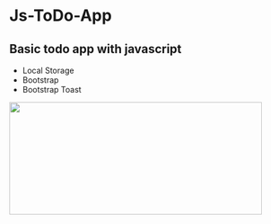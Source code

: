 # Js-ToDo-App

## Basic todo app with javascript

- Local Storage
- Bootstrap
- Bootstrap Toast

<img src="https://user-images.githubusercontent.com/50488386/227722626-9a028abb-55e5-485c-9771-bcbe6cfdc814.png" width="450" height="200">
